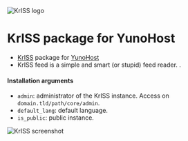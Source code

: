 ![KrISS logo](https://raw.github.com/yolateng0/KrISS_ynh/master/images/pluxml_logo.png)

# KrISS package for YunoHost

- [KrISS](http://http://tontof.net/kriss) package for [YunoHost](https://yunohost.org)
- KrISS feed is a simple and smart (or stupid) feed reader. .

#### Installation arguments

- `admin`: administrator of the KrISS instance. Access on `domain.tld/path/core/admin`.
- `default_lang`: default language.
- `is_public`: public instance.

![KrISS screenshot](https://raw.github.com/yolateng0/KrISS_ynh/master/images/screenshot.png)
